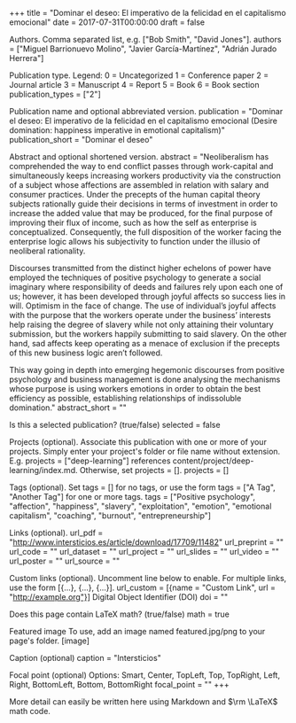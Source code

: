 +++
title = "Dominar el deseo: El imperativo de la felicidad en el capitalismo emocional" 
date = 2017-07-31T00:00:00 
draft = false

Authors. Comma separated list, e.g. ["Bob Smith", "David Jones"].
authors = ["Miguel Barrionuevo Molino", "Javier García-Martínez", "Adrián Jurado Herrera"]

Publication type.
Legend:
0 = Uncategorized
1 = Conference paper
2 = Journal article
3 = Manuscript
4 = Report
5 = Book
6 = Book section
publication_types = ["2"]

Publication name and optional abbreviated version.
publication = "Dominar el deseo: El imperativo de la felicidad en el capitalismo emocional (Desire domination: happiness imperative in emotional capitalism)" publication_short = "Dominar el deseo"

Abstract and optional shortened version.
abstract = "Neoliberalism has comprehended the way to end conflict passes through work-capital and simultaneously keeps increasing workers productivity via the construction of a subject whose affections are assembled in relation with salary and consumer practices. Under the precepts of the human capital theory subjects rationally guide their decisions in terms of investment in order to increase the added value that may be produced, for the final purpose of improving their flux of income, such as how the self as enterprise is conceptualized. Consequently, the full disposition of the worker facing the enterprise logic allows his subjectivity to function under the illusio of neoliberal rationality.

Discourses transmitted from the distinct higher echelons of power have employed the techniques of positive psychology to generate a social imaginary where responsibility of deeds and failures rely upon each one of us; however, it has been developed through joyful affects so success lies in will. Optimism in the face of change. The use of individual’s joyful affects with the purpose that the workers operate under the business’ interests help raising the degree of slavery while not only attaining their voluntary submission, but the workers happily submitting to said slavery. On the other hand, sad affects keep operating as a menace of exclusion if the precepts of this new business logic aren’t followed.

This way going in depth into emerging hegemonic discourses from positive psychology and business management is done analysing the mechanisms whose purpose is using workers emotions in order to obtain the best efficiency as possible, establishing relationships of indissoluble domination." abstract_short = ""

Is this a selected publication? (true/false)
selected = false

Projects (optional).
Associate this publication with one or more of your projects.
Simply enter your project's folder or file name without extension.
E.g. projects = ["deep-learning"] references
content/project/deep-learning/index.md.
Otherwise, set projects = [].
projects = []

Tags (optional).
Set tags = [] for no tags, or use the form tags = ["A Tag", "Another Tag"] for one or more tags.
tags = ["Positive psychology", "affection", "happiness", "slavery", "exploitation", "emotion", "emotional capitalism", "coaching",
"burnout", "entrepreneurship"]

Links (optional).
url_pdf = "http://www.intersticios.es/article/download/17709/11482" url_preprint = "" url_code = "" url_dataset = "" url_project = "" url_slides = "" url_video = "" url_poster = "" url_source = ""

Custom links (optional).
Uncomment line below to enable. For multiple links, use the form [{...}, {...}, {...}].
url_custom = [{name = "Custom Link", url = "http://example.org"}]
Digital Object Identifier (DOI)
doi = ""

Does this page contain LaTeX math? (true/false)
math = true

Featured image
To use, add an image named featured.jpg/png to your page's folder.
[image] 

Caption (optional)
caption = "Intersticios"

Focal point (optional)
Options: Smart, Center, TopLeft, Top, TopRight, Left, Right, BottomLeft, Bottom, BottomRight
focal_point = "" 
+++

More detail can easily be written here using Markdown and $\rm \LaTeX$ math code.
